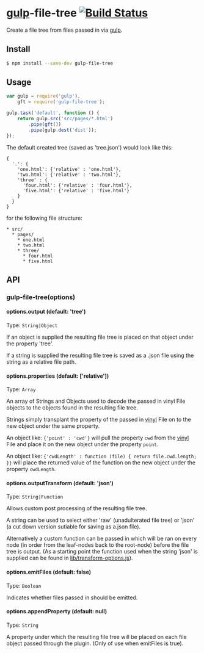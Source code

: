 [gulp](https://github.com/wearefractal/gulp)-file-tree [![Build Status](https://travis-ci.org/iamcdonald/gulp-file-tree.svg?branch=master)](https://travis-ci.org/iamcdonald/gulp-file-tree)
==============

Create a file tree from files passed in via [gulp](https://github.com/wearefractal/gulp).

## Install

```sh
$ npm install --save-dev gulp-file-tree
```

## Usage

```js
var gulp = require('gulp'),
    gft = require('gulp-file-tree');

gulp.task('default', function () {
	return gulp.src('src/pages/*.html')
		.pipe(gft())
		.pipe(gulp.dest('dist'));
});
```
The default created tree (saved as 'tree.json') would look like this:
```
{
  '.': {
    'one.html': {'relative' : 'one.html'},
    'two.html': {'relative' : 'two.html'},
    'three' : {
      'four.html': {'relative' : 'four.html'},
      'five.html': {'relative' : 'five.html'}
    }
  }
}
```

for the following file structure: 
```
* src/
  * pages/
    * one.html
    * two.html
    * three/
      * four.html
      * five.html
```

## API

### gulp-file-tree(options)

#### options.output (default: 'tree')
Type: `String|Object`

If an object is supplied the resulting file tree is placed on that object under the property 'tree'.

If a string is supplied the resulting file tree is saved as a .json file using the string as a relative file path.

#### options.properties (default: ['relative'])
Type: `Array`

An array of Strings and Objects used to decode the passed in vinyl File objects to the objects found in the resulting file tree.

Strings simply transplant the property of the passed in [vinyl](https://github.com/wearefractal/vinyl) File on to the new object under the same property.

An object like:
`
{'point' : 'cwd'}
`
will pull the property `cwd` from the [vinyl](https://github.com/wearefractal/vinyl) File and place it on the new object under the property `point`.

An object like:
`
{'cwdLength' : function (file) {
  return file.cwd.length;
}}
`
will place the returned value of the function on the new object under the property `cwdLength`.

#### options.outputTransform (default: 'json')
Type: `String|Function`

Allows custom post processing of the resulting file tree.

A string can be used to select either 'raw' (unadulterated file tree) or 'json' (a cut down version sutiable for saving as a.json file).

Alternatively a custom function can be passed in which will be ran on every node (in order from the leaf-nodes back to the root-node) before the file tree is output. (As a starting point the function used when the string 'json' is supplied can be found in [lib/transform-options.js](https://github.com/iamcdonald/gulp-file-tree/blob/master/lib/transform-options.js)).


#### options.emitFiles (default: false)
Type: `Boolean`

Indicates whether files passed in should be emitted.

#### options.appendProperty (default: null)
Type: `String`

A property under which the resulting file tree will be placed on each file object passed through the plugin.
(Only of use when emitFiles is true).
